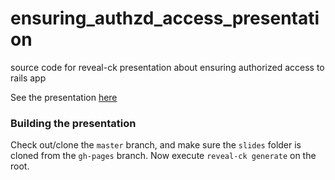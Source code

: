 # ensuring_authzd_access_presentation
source code for reveal-ck presentation about ensuring authorized access to rails app

See the presentation [here](http://bertbruynooghe.github.io/ensuring_authzd_access_presentation)

### Building the presentation

Check out/clone the ```master``` branch, and make sure the ```slides``` folder is cloned from the ```gh-pages``` branch.
Now execute ```reveal-ck generate``` on the root.
